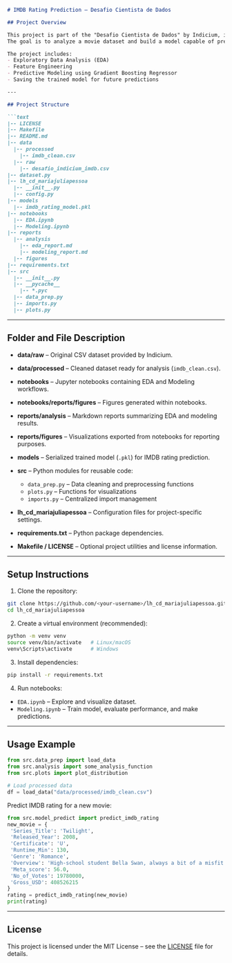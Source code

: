 ````markdown
# IMDB Rating Prediction – Desafio Cientista de Dados

## Project Overview

This project is part of the "Desafio Cientista de Dados" by Indicium, in collaboration with the PProductions studio.  
The goal is to analyze a movie dataset and build a model capable of predicting IMDB ratings based on movie characteristics such as runtime, genre, certificate, overview, votes, gross revenue, and meta scores.

The project includes:
- Exploratory Data Analysis (EDA)
- Feature Engineering
- Predictive Modeling using Gradient Boosting Regressor
- Saving the trained model for future predictions

---

## Project Structure

```text
|-- LICENSE
|-- Makefile
|-- README.md
|-- data
  |-- processed
    |-- imdb_clean.csv
  |-- raw
    |-- desafio_indicium_imdb.csv
|-- dataset.py
|-- lh_cd_mariajuliapessoa
  |-- __init__.py
  |-- config.py
|-- models
  |-- imdb_rating_model.pkl
|-- notebooks
  |-- EDA.ipynb
  |-- Modeling.ipynb
|-- reports
  |-- analysis
    |-- eda_report.md
    |-- modeling_report.md
  |-- figures
|-- requirements.txt
|-- src
  |-- __init__.py
  |-- __pycache__
    |-- *.pyc
  |-- data_prep.py
  |-- imports.py
  |-- plots.py
````

---

## Folder and File Description

* **data/raw** – Original CSV dataset provided by Indicium.
* **data/processed** – Cleaned dataset ready for analysis (`imdb_clean.csv`).
* **notebooks** – Jupyter notebooks containing EDA and Modeling workflows.
* **notebooks/reports/figures** – Figures generated within notebooks.
* **reports/analysis** – Markdown reports summarizing EDA and modeling results.
* **reports/figures** – Visualizations exported from notebooks for reporting purposes.
* **models** – Serialized trained model (`.pkl`) for IMDB rating prediction.
* **src** – Python modules for reusable code:

  * `data_prep.py` – Data cleaning and preprocessing functions
  * `plots.py` – Functions for visualizations
  * `imports.py` – Centralized import management
* **lh\_cd\_mariajuliapessoa** – Configuration files for project-specific settings.
* **requirements.txt** – Python package dependencies.
* **Makefile / LICENSE** – Optional project utilities and license information.

---

## Setup Instructions

1. Clone the repository:

```bash
git clone https://github.com/<your-username>/lh_cd_mariajuliapessoa.git
cd lh_cd_mariajuliapessoa
```

2. Create a virtual environment (recommended):

```bash
python -m venv venv
source venv/bin/activate   # Linux/macOS
venv\Scripts\activate      # Windows
```

3. Install dependencies:

```bash
pip install -r requirements.txt
```

4. Run notebooks:

* `EDA.ipynb` – Explore and visualize dataset.
* `Modeling.ipynb` – Train model, evaluate performance, and make predictions.

---

## Usage Example

```python
from src.data_prep import load_data
from src.analysis import some_analysis_function
from src.plots import plot_distribution

# Load processed data
df = load_data("data/processed/imdb_clean.csv")
```

Predict IMDB rating for a new movie:

```python
from src.model_predict import predict_imdb_rating
new_movie = {
 'Series_Title': 'Twilight',
 'Released_Year': 2008,
 'Certificate': 'U',
 'Runtime_Min': 130,
 'Genre': 'Romance',
 'Overview': 'High-school student Bella Swan, always a bit of a misfit...',
 'Meta_score': 56.0,
 'No_of_Votes': 19780000,
 'Gross_USD': 408526215
}
rating = predict_imdb_rating(new_movie)
print(rating)  
```

---

## License

This project is licensed under the MIT License – see the [LICENSE](LICENSE) file for details.

```
